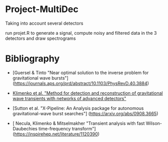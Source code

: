 # Project-MultiDec
Taking into account several detectors 

run projet.R to generate a signal, compute noisy and filtered data in the 3 detectors and draw spectrograms

# Bibliography

* [Guersel & Tinto "Near optimal solution to the inverse problem for gravitational wave bursts"] (https://journals.aps.org/prd/abstract/10.1103/PhysRevD.40.3884)

* [Klimenko et al. "Method for detection and reconstruction of gravitational wave transients with networks of advanced detectors"](https://arxiv.org/abs/1511.05999)

* [Sutton et al. "X-Pipeline: An Analysis package for autonomous gravitational-wave burst searches"] (https://arxiv.org/abs/0908.3665)

* [ Necula, Klimenko & Mitselmakher "Transient analysis with fast Wilson-Daubechies time-frequency transform"] (https://inspirehep.net/literature/1120390)